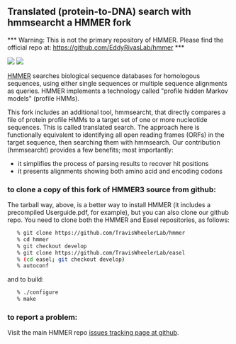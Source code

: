 ## Translated (protein-to-DNA) search with hmmsearcht a HMMER fork 

*** Warning:  This is not the primary repository of HMMER. Please find the official repo at: https://github.com/EddyRivasLab/hmmer ***

[![](https://travis-ci.org/EddyRivasLab/hmmer.svg?branch=develop)](https://travis-ci.org/EddyRivasLab/hmmer)
![](http://img.shields.io/badge/license-BSD-brightgreen.svg)

[HMMER](http://hmmer.org) searches biological sequence databases for
homologous sequences, using either single sequences or multiple
sequence alignments as queries. HMMER implements a technology called
"profile hidden Markov models" (profile HMMs). 

This fork includes an additional tool, hmmsearcht, that directly 
compares a file of protein profile HMMs to a target set of one or more
nucleotide sequences. This is called translated search. The approach 
here is functionally equivalent to identifying all open reading frames
(ORFs) in the target sequence, then searching them with hmmsearch.
Our contribution (hmmsearcht) provides a few benefits; most importantly:
- it simplifies the process of parsing results to recover hit positions
- it presents alignments showing both amino acid and encoding codons


### to clone a copy of this fork of HMMER3 source from github:

The tarball way, above, is a better way to install HMMER (it includes
a precompiled Userguide.pdf, for example), but you can also clone our
github repo. You need to clone both the HMMER and Easel repositories,
as follows:


```bash
   % git clone https://github.com/TravisWheelerLab/hmmer 
   % cd hmmer
   % git checkout develop
   % git clone https://github.com/TravisWheelerLab/easel
   % (cd easel; git checkout develop)
   % autoconf
```

and to build:

```bash
   % ./configure
   % make
```


### to report a problem:

Visit the main HMMER repo
[issues tracking page at github](https://github.com/TravisWheelerLab/hmmer/issues).

